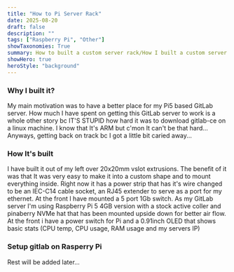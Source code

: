 ```yaml
---
title: "How to Pi Server Rack"
date: 2025-08-20
draft: false
description: ""
tags: ["Raspberry Pi", "Other"]
showTaxonomies: True
summary: How to built a custom server rack/How I built a custom server rack for Rasberry Pi's
showHero: true
heroStyle: "background"
---
```

### Why I built it?
My main motivation was to have a better place for my Pi5 based GitLab server. How much I have spent on getting this GitLab server to work is a whole other story bc IT'S STUPID how hard it was to download gitlab-ce on a linux machine. I know that It's ARM but c'mon It can't be that hard... Anyways, getting back on track bc I got a little bit caried away...

### How It's built
I have built it out of my left over 20x20mm vslot extrusions. The benefit of it was that It was very easy to make it into a custom shape and to mount everything inside. Right now it has a power strip that has it's wire changed to be an IEC-C14 cable socket, an RJ45 extender to serve as a port for my ethernet. At the front I have mounted a 5 port 1Gb switch. As my GitLab server I'm using Raspberry Pi 5 4GB version with a stock active coller and pinaberry NVMe hat that has been mounted upside down for better air flow. At the front i have a power switch for Pi and a 0.91inch OLED that shows basic stats (CPU temp, CPU usage, RAM usage and my servers IP)

### Setup gitlab on Rasperry Pi
Rest will be added later...
